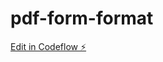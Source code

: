 # pdf-form-format

[Edit in Codeflow ⚡️](https://stackblitz.com/~/github.com/maria-gabriel/pdf-form-format)